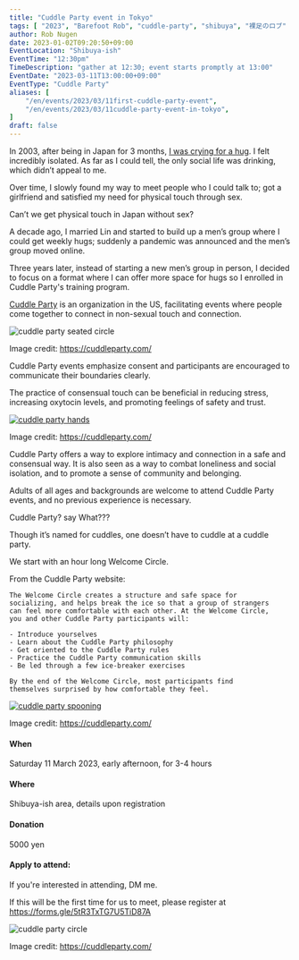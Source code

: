 ```yaml
---
title: "Cuddle Party event in Tokyo"
tags: [ "2023", "Barefoot Rob", "cuddle-party", "shibuya", "裸足のロブ" ]
author: Rob Nugen
date: 2023-01-02T09:20:50+09:00
EventLocation: "Shibuya-ish"
EventTime: "12:30pm"
TimeDescription: "gather at 12:30; event starts promptly at 13:00"
EventDate: "2023-03-11T13:00:00+09:00"
EventType: "Cuddle Party"
aliases: [
    "/en/events/2023/03/11first-cuddle-party-event",
    "/en/events/2023/03/11cuddle-party-event-in-tokyo",
]
draft: false
---
```


In 2003, after being in Japan for 3 months,
[I was crying for a hug](https://www.robnugen.com/journal/2003/06/20/hugs/).
I felt incredibly isolated.  As far as I could tell, the only social
life was drinking, which didn’t appeal to me.

Over time, I slowly found my way to meet people who I could talk to;
got a girlfriend and satisfied my need for physical touch through sex.

Can’t we get physical touch in Japan without sex?

A decade ago, I married Lin and started to build up a men’s group
where I could get weekly hugs; suddenly a pandemic was announced and
the men’s group moved online.

Three years later, instead of starting a new men’s group in person, I
decided to focus on a format where I can offer more space for hugs so
I enrolled in Cuddle Party's training program.

[Cuddle Party](https://cuddleparty.com)
is an organization in the US, facilitating events where people come
together to connect in non-sexual touch and connection.

<img
src="https://b.robnugen.com/blog/2023/cuddle_party_seated_circle.jpg"
alt="cuddle party seated circle"
class="title" />

<div class="note">Image credit:
<a href="https://cuddleparty.com/">https://cuddleparty.com/</a>
</div>

Cuddle Party events emphasize consent and participants are encouraged
to communicate their boundaries clearly.

The practice of consensual touch can be beneficial in reducing stress,
increasing oxytocin levels, and promoting feelings of safety and
trust.

[![cuddle party hands](//b.robnugen.com/blog/2023/thumbs/cuddle_party_hands.jpg)](//b.robnugen.com/blog/2023/cuddle_party_hands.jpg)

<div class="note">Image credit:
<a href="https://cuddleparty.com/">https://cuddleparty.com/</a>
</div>

Cuddle Party offers a way to explore intimacy and connection in a safe
and consensual way. It is also seen as a way to combat loneliness and
social isolation, and to promote a sense of community and belonging.

Adults of all ages and backgrounds are welcome to attend Cuddle Party
events, and no previous experience is necessary.

Cuddle Party?  say What???

Though it’s named for cuddles, one doesn’t have to cuddle at a cuddle party.

We start with an hour long Welcome Circle.

From the Cuddle Party website:

    The Welcome Circle creates a structure and safe space for
    socializing, and helps break the ice so that a group of strangers
    can feel more comfortable with each other. At the Welcome Circle,
    you and other Cuddle Party participants will:

    - Introduce yourselves
    - Learn about the Cuddle Party philosophy
    - Get oriented to the Cuddle Party rules
    - Practice the Cuddle Party communication skills
    - Be led through a few ice-breaker exercises

    By the end of the Welcome Circle, most participants find
    themselves surprised by how comfortable they feel.

[![cuddle party spooning](//b.robnugen.com/blog/2023/thumbs/cuddle_party_spooning.jpg)](//b.robnugen.com/blog/2023/cuddle_party_spooning.jpg)

<div class="note">Image credit:
<a href="https://cuddleparty.com/">https://cuddleparty.com/</a>
</div>

#### When

Saturday 11 March 2023, early afternoon, for 3-4 hours

#### Where

Shibuya-ish area, details upon registration

#### Donation

5000 yen

#### Apply to attend:

If you're interested in attending, DM me.

If this will be the first time for us to meet, please register at
https://forms.gle/5tR3TxTG7U5TiD87A

<img
src="https://b.robnugen.com/blog/2023/cuddle_party_circle.jpg"
alt="cuddle party circle"
class="title" />

<div class="note">Image credit:
<a href="https://cuddleparty.com/">https://cuddleparty.com/</a>
</div>
